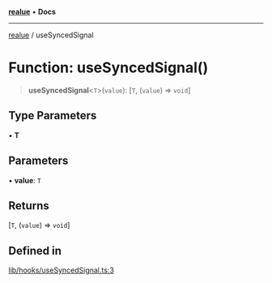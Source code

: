 [**realue**](../README.md) • **Docs**

***

[realue](../README.md) / useSyncedSignal

# Function: useSyncedSignal()

> **useSyncedSignal**\<`T`\>(`value`): [`T`, (`value`) => `void`]

## Type Parameters

• **T**

## Parameters

• **value**: `T`

## Returns

[`T`, (`value`) => `void`]

## Defined in

[lib/hooks/useSyncedSignal.ts:3](https://github.com/nevoland/realue/blob/fecd9dbe42b1c423720c721f1e676e4fdf968b4d/lib/hooks/useSyncedSignal.ts#L3)
